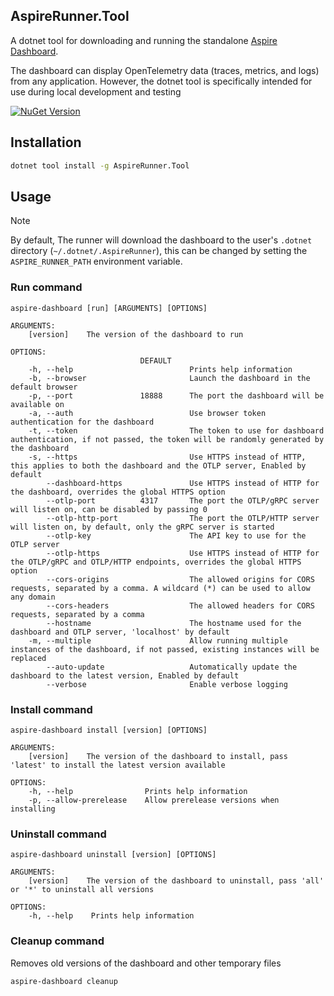 ﻿## AspireRunner.Tool

A dotnet tool for downloading and running the standalone [Aspire Dashboard](https://learn.microsoft.com/en-us/dotnet/aspire/fundamentals/dashboard/standalone).

The dashboard can display OpenTelemetry data (traces, metrics, and logs) from any application. However, the dotnet tool is specifically intended for use during local development and testing

[![NuGet Version](https://img.shields.io/nuget/vpre/AspireRunner.Tool?style=flat&logo=nuget&color=%230078d4&link=https%3A%2F%2Fwww.nuget.org%2Fpackages%2FAspireRunner.Tool)](https://www.nuget.org/packages/AspireRunner.Tool)

## Installation

```bash
dotnet tool install -g AspireRunner.Tool
```

## Usage

> [!NOTE]
> By default, The runner will download the dashboard to the user's `.dotnet` directory (`~/.dotnet/.AspireRunner`),
> this can be changed by setting the `ASPIRE_RUNNER_PATH` environment variable.

### Run command

```
aspire-dashboard [run] [ARGUMENTS] [OPTIONS]

ARGUMENTS:
    [version]    The version of the dashboard to run

OPTIONS:
                             DEFAULT
    -h, --help                          Prints help information
    -b, --browser                       Launch the dashboard in the default browser
    -p, --port               18888      The port the dashboard will be available on
    -a, --auth                          Use browser token authentication for the dashboard
    -t, --token                         The token to use for dashboard authentication, if not passed, the token will be randomly generated by the dashboard
    -s, --https                         Use HTTPS instead of HTTP, this applies to both the dashboard and the OTLP server, Enabled by default
        --dashboard-https               Use HTTPS instead of HTTP for the dashboard, overrides the global HTTPS option
        --otlp-port          4317       The port the OTLP/gRPC server will listen on, can be disabled by passing 0
        --otlp-http-port                The port the OTLP/HTTP server will listen on, by default, only the gRPC server is started
        --otlp-key                      The API key to use for the OTLP server
        --otlp-https                    Use HTTPS instead of HTTP for the OTLP/gRPC and OTLP/HTTP endpoints, overrides the global HTTPS option
        --cors-origins                  The allowed origins for CORS requests, separated by a comma. A wildcard (*) can be used to allow any domain
        --cors-headers                  The allowed headers for CORS requests, separated by a comma
        --hostname                      The hostname used for the dashboard and OTLP server, 'localhost' by default
    -m, --multiple                      Allow running multiple instances of the dashboard, if not passed, existing instances will be replaced
        --auto-update                   Automatically update the dashboard to the latest version, Enabled by default
        --verbose                       Enable verbose logging
```

### Install command

```
aspire-dashboard install [version] [OPTIONS]

ARGUMENTS:
    [version]    The version of the dashboard to install, pass 'latest' to install the latest version available

OPTIONS:
    -h, --help                Prints help information
    -p, --allow-prerelease    Allow prerelease versions when installing
```

### Uninstall command

```
aspire-dashboard uninstall [version] [OPTIONS]

ARGUMENTS:
    [version]    The version of the dashboard to uninstall, pass 'all' or '*' to uninstall all versions

OPTIONS:
    -h, --help    Prints help information
```

### Cleanup command

Removes old versions of the dashboard and other temporary files

```
aspire-dashboard cleanup
```